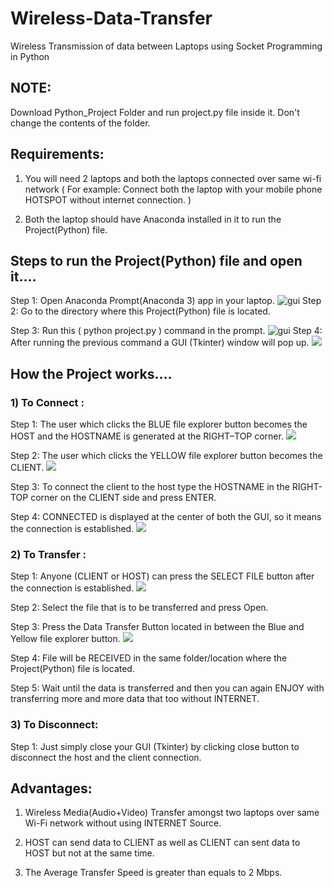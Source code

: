 # Wireless-Data-Transfer
Wireless Transmission of data between Laptops using Socket Programming in Python

## NOTE:
Download Python_Project Folder and run project.py file inside it.
Don't change the contents of the folder.

## Requirements: 
1) You will need 2 laptops and both the laptops connected over same wi-fi network ( For example: Connect both the laptop with your mobile phone HOTSPOT without internet connection. )

2) Both the laptop should have Anaconda installed in it to run the Project(Python) file. 


## Steps to run the Project(Python) file and open it.…
  Step 1: Open Anaconda Prompt(Anaconda 3) app in your laptop.
  ![gui](image/search.png)
  Step 2: Go to the directory where this Project(Python) file is located.

  Step 3: Run this ( python project.py ) command in the prompt.
![gui](image/goto_directory.png)
  Step 4: After running the previous command a GUI (Tkinter) window will pop up.
  ![](image/gui.png)
## How the Project works….

### 1) To Connect :

Step 1: The user which clicks the BLUE file explorer button becomes the HOST and the HOSTNAME is generated at the RIGHT–TOP corner.
  ![](image/hostname.png)
  
Step 2: The user which clicks the YELLOW file explorer button becomes the CLIENT.
  ![](image/client.png)
  
Step 3: To connect the client to the host type the HOSTNAME in the RIGHT-TOP corner on the CLIENT side and press ENTER.

Step 4: CONNECTED is displayed at the center of both the GUI, so it means the connection is established.
  ![](image/complete.png)

### 2) To Transfer :

Step 1: Anyone (CLIENT or HOST) can press the SELECT FILE button after the connection is established.
  ![](image/cl1.png)

Step 2: Select the file that is to be transferred and press Open.


Step 3: Press the Data Transfer Button located in between the Blue and Yellow file explorer button.
  ![](image/cl2.png)


Step 4: File will be RECEIVED in the same folder/location where the Project(Python) file is located.


Step 5: Wait until the data is transferred and then you can again ENJOY with transferring more and more data that too without INTERNET.
### 3) To Disconnect:

Step 1: Just simply close your GUI (Tkinter) by clicking close button to disconnect the host and the client connection.

## Advantages: 

1) Wireless Media(Audio+Video) Transfer amongst two laptops over same Wi-Fi network without using INTERNET Source.

2) HOST can send data to CLIENT as well as CLIENT can sent data to HOST but not at the same time.

3) The Average Transfer Speed is greater than equals to 2 Mbps.
